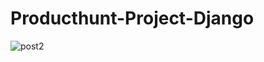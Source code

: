 # Producthunt-Project-Django
![post2](https://github.com/starix2436/Producthunt-Project-Django/assets/75304097/76d9feda-6e4b-4004-a250-d1606f7cba39)

